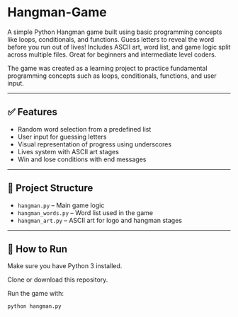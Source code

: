 # Hangman-Game
A simple Python Hangman game built using basic programming concepts like loops, conditionals, and functions. Guess letters to reveal the word before you run out of lives! Includes ASCII art, word list, and game logic split across multiple files. Great for beginners and intermediate level coders.
  
The game was created as a learning project to practice fundamental programming concepts such as loops, conditionals, functions, and user input.

---

## ✅ Features

- Random word selection from a predefined list  
- User input for guessing letters  
- Visual representation of progress using underscores  
- Lives system with ASCII art stages  
- Win and lose conditions with end messages

---

## 📁 Project Structure

- `hangman.py` – Main game logic  
- `hangman_words.py` – Word list used in the game  
- `hangman_art.py` – ASCII art for logo and hangman stages  

---

## 🚀 How to Run

Make sure you have Python 3 installed.

Clone or download this repository.

Run the game with:

```bash
python hangman.py
